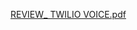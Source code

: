 [REVIEW_ TWILIO VOICE.pdf](https://github.com/Furfull/TwilioPOC/files/10739770/REVIEW_.TWILIO.VOICE.pdf)

